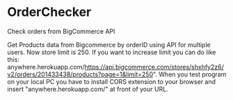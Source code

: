 # OrderChecker
Check orders from BigCommerce API

Get Products data from Bigcommerce by orderID using API for multiple users. 
Now store limit is 250.
If you want to increase limit you can do like this: anywhere.herokuapp.com/https://api.bigcommerce.com/stores/shxhfy2z6/v2/orders/201433438/products?page=1&limit=250".
When you test program on your local PC you have to install CORS extension to your browser and insert "anywhere.herokuapp.com/" at front of your URL.
